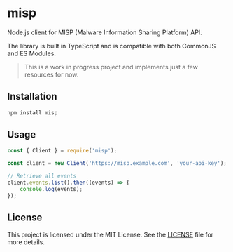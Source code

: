 # misp

Node.js client for MISP (Malware Information Sharing Platform) API.

The library is built in TypeScript and is compatible with both CommonJS and ES Modules.

> This is a work in progress project and implements just a few resources for now.

## Installation

```bash
npm install misp
```

## Usage

```javascript
const { Client } = require('misp');

const client = new Client('https://misp.example.com', 'your-api-key');

// Retrieve all events
client.events.list().then((events) => {
    console.log(events);
});
```

## License

This project is licensed under the MIT License. See the [LICENSE](./LICENSE) file for more details.